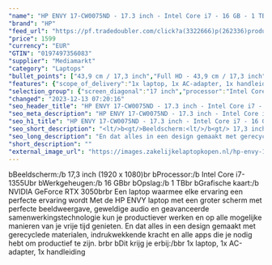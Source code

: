 ```yaml
---
"name": "HP ENVY 17-CW0075ND - 17.3 inch - Intel Core i7 - 16 GB - 1 TB"
"brand": "HP"
"feed_url": "https://pf.tradedoubler.com/click?a(3322666)p(262336)product(50617-1758380)ttid(3)url(https%3A%2F%2Fwww.mediamarkt.nl%2Fnl%2Fproduct%2F_hp-envy-17-cw0075nd-173-inch-intel-core-i7-16-gb-1-tb-1758380.html%3Futm_source%3Dtradedoubler%26utm_medium%3Daff-comparison%26utm_term%3D1758380)"
"price": 1599
"currency": "EUR"
"GTIN": "0197497356083"
"supplier": "Mediamarkt"
"category": "Laptops"
"bullet_points": ["43,9 cm / 17,3 inch","Full HD - 43,9 cm / 17,3 inch","SSD , 1 TB , PCI Express","USB Type-C DisplayPort alternatieve modus, USB Power Delivery, USB Sleep-and-Charge, 3x USB 3.2 Gen 2 (3.1 Gen 2) Type-A, 1x HDMI, 2x Thunderbolt 4","Lithium polymer","39.60 cm x 1.96 cm x 25.86 cm / 2.49 kg"]
"features": {"scope_of_delivery":"1x laptop, 1x AC-adapter, 1x handleiding","product_width":"39,6 cm","product_introduction_date":"2023-04-28","additional_update_information":"Voor zover op de afbeeldingen apps worden getoond, geldt dat MediaMarkt niet kan garanderen dat de apps tijdens de volledige levensduur van het product goed zullen blijven functioneren. Dit hangt af van het beleid van de fabrikant.","manufacturer_part_number":"832K2EA#ABH","depth":"25,86 cm","min_duration_supported_software_updates":"2 jaar","bluetooth":"Ja","short_description":"17.3 inch Full HD • Intel Core i7-1355U • 16 GB • 1 TB SSD • NVIDIA GeForce RTX 3050 (4 GB)","product_depth":"25,86 cm","hard_disk_1":"SSD , 1 TB , PCI Express","panel_type":"IPS (In-Plane Switching)","total_storage_space_in_gb":"1 TB","touchscreen":"Nee","special_features":"Trusted Platform Module (TPM), Password bescherming: BIOSPower onUser, EPEAT Gold, ENERGY STAR","capacity_of_1_hard_disk":"1 TB","image_quality":"Full HD","memory_speeds":"3200 MHz","screen_diagonal_inches":"17.3 inch","speakers":"Ja","convertibility":"Vast scherm","model_year":"2023","weight":"2,49 kg","shipping_costs":"0.00","memory_size":"16 GB","product_manufacturer":"HP","dedicated_graphics_memory":"4 GB","integrated_mike":"Nee","battery_life":"8.25 u","screen_diagonal_cm_inch":"43,9 cm / 17,3 inch","delivery_time":"5","number_of_processor_cores":"10","processor_speed_with_turbo":"5.0 GHz","product_height":"1,96 cm","battery_capacity":"55 Wh","processor_brand":"Intel®","screen_diagonal_cm":"43,9 cm","bluetooth_version":"5.3","color":"Zilver","brightness":"300 cd/m²","image_ratio":"16:9","battery_type":"Lithium polymer","product_type":"Laptop","type_of_1_hard_disk":"SSD","ram_configuration":"2 x 8 GB","front_camera":"Ja","resolution":"1920 x 1080","dimensions_weight":"39.60 cm x 1.96 cm x 25.86 cm / 2.49 kg","integrated_webcam":"Ja","update_policy":"Onbekend","wlan":"Ja","processor_model":"Core™ i7","processor":"Intel Core i7-1355U","ram_type":"DDR4","previous_price":"","warranty_note":"Geen aanvullende garantie-informatie","charge_time_from_manufacturer":"Snelle oplaadtijd (50%): 30 min","height":"1,96 cm","keyboard_type":"QWERTY","card_reader":"Ja","wlan_standards":"WiFi 6E (802.11AX)","manufacturer_supported_software_updates":"Ja","connections":"USB Type-C DisplayPort alternatieve modus, USB Power Delivery, USB Sleep-and-Charge, 3x USB 3.2 Gen 2 (3.1 Gen 2) Type-A, 1x HDMI, 2x Thunderbolt 4","total_storage_space":"1 TB"}
"selection_group": {"screen_diagonal":"17 inch","processor":"Intel Core i7","changed_price_past_3_days":false,"product_family":"Envy"}
"changed": "2023-12-13 07:20:16"
"seo_header_title": "HP ENVY 17-CW0075ND - 17.3 inch - Intel Core i7 - 16 GB - 1 TB"
"seo_meta_description": "HP ENVY 17-CW0075ND - 17.3 inch - Intel Core i7 - 16 GB - 1 TB"
"seo_h1_title": "HP ENVY 17-CW0075ND - 17.3 inch - Intel Core i7 - 16 GB - 1 TB"
"seo_short_description": "<lt/>b<gt/>Beeldscherm:<lt/>/b<gt/> 17,3 inch (1920 x 1080)<lt/>br<gt/> <lt/>b<gt/>Processor:<lt/>/b<gt/> Intel Core i7-1355U<lt/>br<gt/> <lt/>b<gt/>Werkgeheugen:<lt/>/b<gt/> 16 GB<lt/>br<gt/> <lt/>b<gt/>Opslag:<lt/>/b<gt/> 1 TB<lt/>br<gt/> <lt/>b<gt/>Grafische kaart:<lt/>/b<gt/> NVIDIA GeForce RTX 3050<lt/>br<gt/><lt/>br<gt/> Een laptop waarmee elke ervaring een perfecte ervaring wordt Met de HP ENVY laptop met een groter scherm met perfecte beeldweergave, geweldige audio en geavanceerde samenwerkingstechnologie kun je productiever werken en op alle mogelijke manieren van je vrije tijd genieten."
"seo_long_description": "En dat alles in een design gemaakt met gerecyclede materialen, indrukwekkende kracht en alle apps die je nodig hebt om productief te zijn. <lt/>br<gt/><lt/>br<gt/> <lt/>b<gt/>Dit krijg je erbij:<lt/>/b<gt/><lt/>br<gt/> 1x laptop, 1x AC-adapter, 1x handleiding"
"short_description": ""
"external_image_url": "https://images.zakelijkelaptopkopen.nl/hp-envy-17-cw0075nd-173-inch-intel-core-i7-16-gb-1-tb-1758380.webp"
---
```


<lt/>b<gt/>Beeldscherm:<lt/>/b<gt/> 17,3 inch (1920 x 1080)<lt/>br<gt/> <lt/>b<gt/>Processor:<lt/>/b<gt/> Intel Core i7-1355U<lt/>br<gt/> <lt/>b<gt/>Werkgeheugen:<lt/>/b<gt/> 16 GB<lt/>br<gt/> <lt/>b<gt/>Opslag:<lt/>/b<gt/> 1 TB<lt/>br<gt/> <lt/>b<gt/>Grafische kaart:<lt/>/b<gt/> NVIDIA GeForce RTX 3050<lt/>br<gt/><lt/>br<gt/> Een laptop waarmee elke ervaring een perfecte ervaring wordt Met de HP ENVY laptop met een groter scherm met perfecte beeldweergave, geweldige audio en geavanceerde samenwerkingstechnologie kun je productiever werken en op alle mogelijke manieren van je vrije tijd genieten. En dat alles in een design gemaakt met gerecyclede materialen, indrukwekkende kracht en alle apps die je nodig hebt om productief te zijn. <lt/>br<gt/><lt/>br<gt/> <lt/>b<gt/>Dit krijg je erbij:<lt/>/b<gt/><lt/>br<gt/> 1x laptop, 1x AC-adapter, 1x handleiding